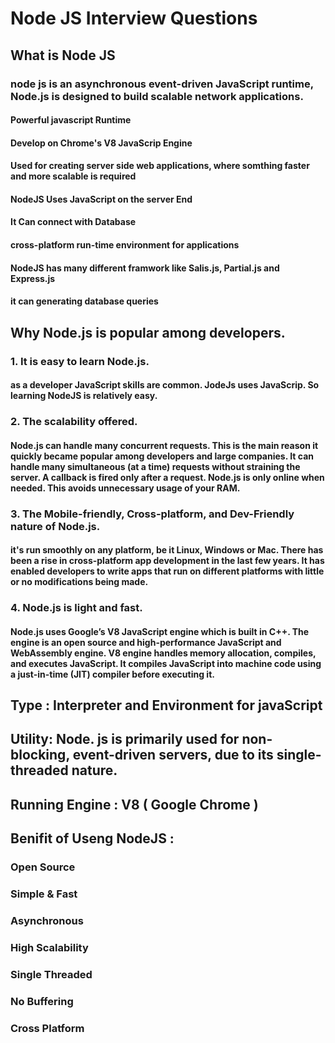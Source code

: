 # Node JS Interview Questions


## What is Node JS

### node js is an asynchronous event-driven JavaScript runtime, Node.js is designed to build scalable network applications.

#### Powerful javascript Runtime
#### Develop on Chrome's V8 JavaScrip Engine
#### Used for creating server side web applications, where somthing faster and more scalable is required
#### NodeJS Uses JavaScript on the server End
#### It Can connect with Database
#### cross-platform run-time environment for applications
#### NodeJS has many different framwork like Salis.js, Partial.js and Express.js
#### it can generating database queries
        
## Why Node.js is popular among developers.
### 1. It is easy to learn Node.js.

#### as a developer JavaScript  skills are common. JodeJs uses JavaScrip. So learning NodeJS is relatively easy.

### 2. The scalability offered.

#### Node.js can handle many concurrent requests. This is the main reason it quickly became popular among developers and large companies. It can handle many simultaneous (at a time) requests without straining the server. A callback is fired only after a request. Node.js is only online when needed. This avoids unnecessary usage of your RAM.

### 3. The Mobile-friendly, Cross-platform, and Dev-Friendly nature of Node.js.

#### it's run smoothly on any platform, be it Linux, Windows or Mac. There has been a rise in cross-platform app development in the last few years. It has enabled developers to write apps that run on different platforms with little or no modifications being made.

### 4. Node.js is light and fast.

#### Node.js uses Google’s V8 JavaScript engine which is built in C++. The engine is an open source and high-performance JavaScript and WebAssembly engine. V8 engine handles memory allocation, compiles, and executes JavaScript. It compiles JavaScript into machine code using a just-in-time (JIT) compiler before executing it.


## Type : Interpreter and Environment for javaScript
## Utility: Node. js is primarily used for non-blocking, event-driven servers, due to its single-threaded nature.
## Running Engine : V8 ( Google Chrome )

## Benifit of Useng NodeJS : 
### Open Source
### Simple & Fast
### Asynchronous
### High Scalability
### Single Threaded
### No Buffering
### Cross Platform
        